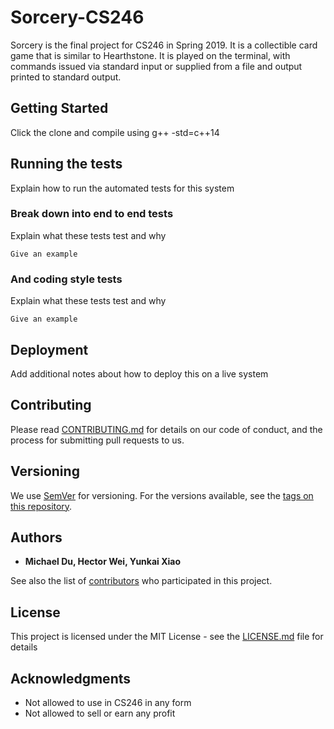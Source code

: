 # Sorcery-CS246

Sorcery is the final project for CS246 in Spring 2019. It is a collectible card game that is similar to Hearthstone. It is played on the terminal, with commands issued via standard input or supplied from a file and output printed to standard output.

## Getting Started

Click the clone and compile using g++ -std=c++14

## Running the tests

Explain how to run the automated tests for this system

### Break down into end to end tests

Explain what these tests test and why

```
Give an example
```

### And coding style tests

Explain what these tests test and why

```
Give an example
```

## Deployment

Add additional notes about how to deploy this on a live system

## Contributing

Please read [CONTRIBUTING.md](https://gist.github.com/PurpleBooth/b24679402957c63ec426) for details on our code of conduct, and the process for submitting pull requests to us.

## Versioning

We use [SemVer](http://semver.org/) for versioning. For the versions available, see the [tags on this repository](https://github.com/your/project/tags). 

## Authors

* **Michael Du, Hector Wei, Yunkai Xiao**

See also the list of [contributors](https://github.com/your/project/contributors) who participated in this project.

## License

This project is licensed under the MIT License - see the [LICENSE.md](LICENSE.md) file for details

## Acknowledgments

* Not allowed to use in CS246 in any form
* Not allowed to sell or earn any profit
